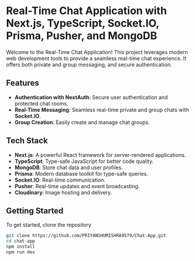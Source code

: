 # Real-Time Chat Application with Next.js, TypeScript, Socket.IO, Prisma, Pusher, and MongoDB

Welcome to the Real-Time Chat Application! This project leverages modern web development tools to provide a seamless real-time chat experience. It offers both private and group messaging, and secure authentication.

## Features

- **Authentication with NextAuth**: Secure user authentication and protected chat rooms.
- **Real-Time Messaging**: Seamless real-time private and group chats with **Socket.IO**.
- **Group Creation**: Easily create and manage chat groups.
  

## Tech Stack

- **Next.js**: A powerful React framework for server-rendered applications.
- **TypeScript**: Type-safe JavaScript for better code quality.
- **MongoDB**: Store chat data and user profiles.
- **Prisma**: Modern database toolkit for type-safe queries.
- **Socket.IO**: Real-time communication.
- **Pusher**: Real-time updates and event broadcasting.
- **Cloudinary**: Image hosting and delivery.

## Getting Started

To get started, clone the repository 

```bash
git clone https://github.com/PRIYANSHUMISHRA9579/Chat-App.git
cd chat-app
npm install
npm run dev
